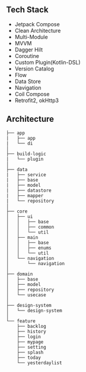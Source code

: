 ## Tech Stack
- Jetpack Compose
- Clean Architecture
- Multi-Module
- MVVM
- Dagger Hilt
- Coroutine
- Custom Plugin(Kotlin-DSL)
- Version Catalog
- Flow
- Data Store
- Navigation
- Coil Compose
- Retrofit2, okHttp3

## Architecture
```
├── app
|   ├── app
|   └── di
│
├── build-logic
|   └── plugin
│
├── data
|   ├── service
|   ├── base
|   ├── model
|   ├── datastore
|   ├── mapper
|   └── repository
│
├── core
│   ├── ui
│   │   ├── base
│   │   ├── common
│   │   └── util
│   ├── main
│   │   ├── base
│   │   ├── enums
│   │   └── util
│   └── navigation
│       └── navigation
│
├── domain
│   ├── base
│   ├── model
│   ├── repository
│   └── usecase
│
├── design-system
│   └── design-system
│
└── feature
    ├── backlog
    ├── history
    ├── login
    ├── mypage
    ├── setting
    ├── splash
    ├── today
    └── yesterdaylist
```
